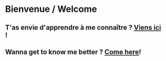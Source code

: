 # Bienvenue / Welcome

## T'as envie d'apprendre à me connaître ? [Viens ici](Readme.fr.md) !
## Wanna get to know me better ? [Come here](Readme.en.md)!

